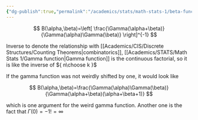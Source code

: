 ```yaml
---
{"dg-publish":true,"permalink":"/academics/stats/math-stats-1/beta-function/","created":"2024-11-28T16:16:09.574-05:00","updated":"2025-07-07T17:59:20.868-04:00"}
---
```



$$
B(\alpha,\beta)=\left[ \frac{\Gamma(\alpha+\beta)}{\Gamma(\alpha)\Gamma(\beta)} \right]^{-1}
$$

Inverse to denote the relationship with [[Academics/CIS/Discrete Structures/Counting Theorems\|combinatorics]], [[Academics/STATS/Math Stats 1/Gamma function\|Gamma function]] is the continuous factorial, so it is like the inverse of ${ n\choose k }$ 

If the gamma function was not weirdly shifted by one, it would look like

$$
B(\alpha,\beta)=\frac{\Gamma(\alpha)\Gamma(\beta)}{\Gamma(\alpha+\beta)(\alpha+\beta+1)}
$$

which is one argument for the weird gamma function. Another one is the fact that $\Gamma(0)=-1!=\infty$
